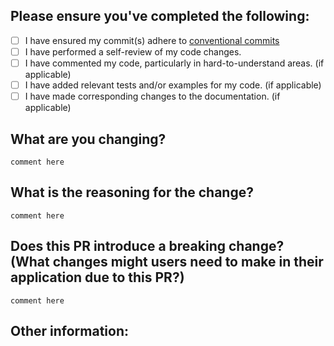 ## Please ensure you've completed the following:

- [ ] I have ensured my commit(s) adhere to [conventional commits](https://www.conventionalcommits.org/en/v1.0.0/#summary)
- [ ] I have performed a self-review of my code changes.
- [ ] I have commented my code, particularly in hard-to-understand areas. (if applicable)
- [ ] I have added relevant tests and/or examples for my code. (if applicable)
- [ ] I have made corresponding changes to the documentation. (if applicable)

## What are you changing?

`comment here`

## What is the reasoning for the change?

`comment here`

## Does this PR introduce a breaking change? (What changes might users need to make in their application due to this PR?)

`comment here`

## Other information:
